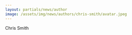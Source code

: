 ```yaml
---
layout: partials/news/author
image: /assets/img/news/authors/chris-smith/avatar.jpeg
---
```


Chris Smith